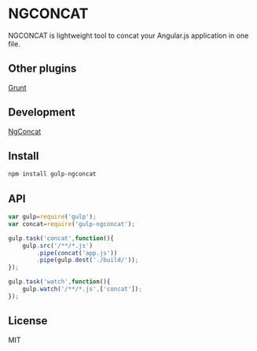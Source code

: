NGCONCAT
=========

NGCONCAT is lightweight tool to concat your Angular.js application in one file.

Other plugins
--
<a href="https://github.com/galkinrost/grunt-ngconcat">Grunt</a>

Development
--
<a href="https://github.com/galkinrost/ngconcat">NgConcat</a>

Install
--
```sh
npm install gulp-ngconcat
```

API
--

```javascript
var gulp=require('gulp');
var concat=require('gulp-ngconcat');

gulp.task('concat',function(){
    gulp.src('/**/*.js')
        .pipe(concat('app.js'))
        .pipe(gulp.dest('./build/'));
});

gulp.task('watch',function(){
    gulp.watch('/**/*.js',['concat']);
});

```

License
----

MIT

